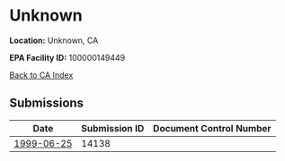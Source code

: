 # Unknown

**Location:** Unknown, CA

**EPA Facility ID:** 100000149449

[Back to CA Index](../../index.md)

## Submissions

| Date | Submission ID | Document Control Number |
|------|--------------|-------------------------|
| [1999-06-25](submissions/14138.md) | 14138 |  |
